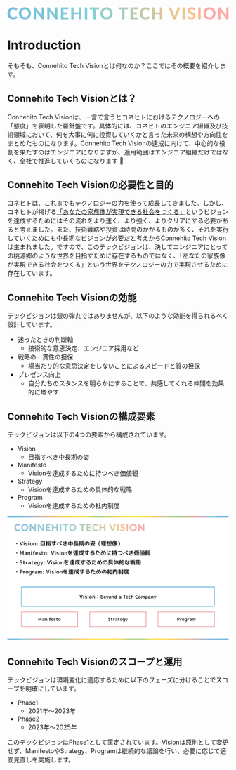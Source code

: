 ![Connehito Tech Vision](image/txt_tech.png)

# Introduction

そもそも、Connehito Tech Visionとは何なのか？ここではその概要を紹介します。

## Connehito Tech Visionとは？

Connehito Tech Visionは、一言で言うとコネヒトにおけるテクノロジーへの「態度」を表明した羅針盤です。具体的には、コネヒトのエンジニア組織及び技術領域において、何を大事に何に投資していくかと言った未来の構想や方向性をまとめたものになります。Connehito Tech Visionの達成に向けて、中心的な役割を果たすのはエンジニアになりますが、適用範囲はエンジニア組織だけではなく、全社で推進していくものになります :muscle:

## Connehito Tech Visionの必要性と目的

コネヒトは、これまでもテクノロジーの力を使って成長してきました。しかし、コネヒトが掲げる[「あなたの家族像が実現できる社会をつくる」](https://connehito.com/)というビジョンを達成するためにはその流れをより速く、より強く、よりクリアにする必要があると考えました。また、技術戦略や投資は時間のかかるものが多く、それを実行していくためにも中長期なビジョンが必要だと考えからConnehito Tech Visionは生まれました。ですので、このテックビジョンは、決してエンジニアにとっての桃源郷のような世界を目指すために存在するものではなく、「あなたの家族像が実現できる社会をつくる」という世界をテクノロジーの力で実現させるために存在しています。

## Connehito Tech Visionの効能

テックビジョンは銀の弾丸ではありませんが、以下のような効能を得られるべく設計しています。

* 迷ったときの判断軸
  * 技術的な意思決定、エンジニア採用など
* 戦略の一貫性の担保
  * 場当たり的な意思決定をしないことによるスピードと質の担保
* プレゼンス向上
  * 自分たちのスタンスを明らかにすることで、共感してくれる仲間を効果的に増やす

## Connehito Tech Visionの構成要素

テックビジョンは以下の4つの要素から構成されています。

* Vision
  * 目指すべき中長期の姿
* Manifesto
  * Visionを達成するために持つべき価値観
* Strategy
  * Visionを達成するための具体的な戦略
* Program
  * Visionを達成するための社内制度
  
![テックビジョンの構成要素](image/structure.png)

## Connehito Tech Visionのスコープと運用

テックビジョンは環境変化に適応するために以下のフェーズに分けることでスコープを明確にしています。

* Phase1
  * 2021年〜2023年
* Phase2
  * 2023年〜2025年

このテックビジョンはPhase1として策定されています。Visionは原則として変更せず、ManifestoやStrategy、Programは継続的な議論を行い、必要に応じて適宜見直しを実施します。
